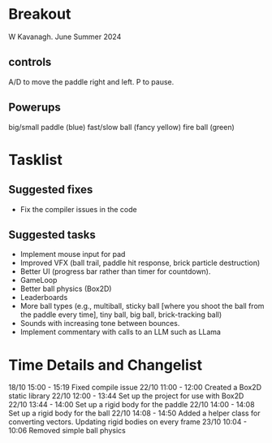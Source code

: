 # Breakout

W Kavanagh. June Summer 2024

## controls

A/D to move the paddle right and left.
P to pause.

## Powerups

big/small paddle (blue)
fast/slow ball (fancy yellow)
fire ball (green)

# Tasklist

## Suggested fixes

* Fix the compiler issues in the code

## Suggested tasks

* Implement mouse input for pad
* Improved VFX (ball trail, paddle hit response, brick particle destruction)
* Better UI (progress bar rather than timer for countdown).
* GameLoop
* Better ball physics (Box2D)
* Leaderboards
* More ball types (e.g., multiball, sticky ball [where you shoot the ball from the paddle every time], tiny ball, big ball, brick-tracking ball)
* Sounds with increasing tone between bounces.
* Implement commentary with calls to an LLM such as LLama

# Time Details and Changelist
18/10 15:00 - 15:19 Fixed compile issue
22/10 11:00 - 12:00 Created a Box2D static library
22/10 12:00 - 13:44 Set up the project for use with Box2D
22/10 13:44 - 14:00 Set up a rigid body for the paddle
22/10 14:00 - 14:08 Set up a rigid body for the ball
22/10 14:08 - 14:50 Added a helper class for converting vectors. Updating rigid bodies on every frame
23/10 10:04 - 10:06 Removed simple ball physics
